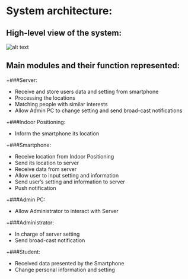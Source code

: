 # System architecture:

## High-level view of the system: 
 
 ![alt text](http://users.metropolia.fi/~kimn/Software%20Engineering/High-levelOverview.png "High-level") 
 
 
## Main modules and their function represented: 
+###Server: 
- Receive and store users data and setting from smartphone
- Processing the locations
- Matching people with similar interests
- Allow Admin PC to change setting and send broad-cast notifications
 
+###Indoor Positioning: 
- Inform the smartphone its location

+###Smartphone:
- Receive location from Indoor Positioning 
- Send its location to server
- Receive data from server
- Allow user to input setting and information
- Send user’s setting and information to server
- Push notification

+###Admin PC:
- Allow Administrator to interact with Server

+###Administrator:
- In charge of server setting
- Send broad-cast notification

+###Student:
- Received data presented by the Smartphone
- Change personal information and setting 
